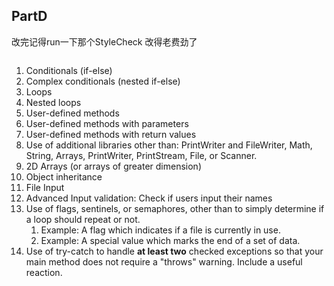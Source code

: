 ## PartD
改完记得run一下那个StyleCheck
改得老费劲了
```java -jar checkstyle.jar -c styleFileSummer2021.xml YOURCODE.java > styleReport.txt
```
1. Conditionals (if-else)
2. Complex conditionals (nested if-else)
3. Loops
4. Nested loops
5. User-defined methods
6. User-defined methods with parameters
7. User-defined methods with return values
8. Use of additional libraries other than: PrintWriter and FileWriter, Math, String, Arrays, PrintWriter, PrintStream, File, or Scanner.
9. 2D Arrays (or arrays of greater dimension)
10. Object inheritance
11. File Input
12. Advanced Input validation: Check if users input their names
13. Use of flags, sentinels, or semaphores, other than to simply determine if a loop should repeat or not.
    1. Example: A flag which indicates if a file is currently in use.
    2. Example: A special value which marks the end of a set of data. 
14. Use of try-catch to handle **at least two** checked exceptions so that your main method does not require a "throws" warning. Include a useful reaction.



